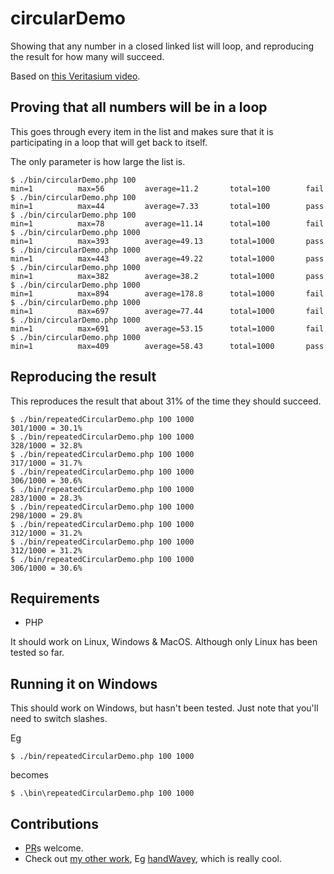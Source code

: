 # circularDemo

Showing that any number in a closed linked list will loop, and reproducing the result for how many will succeed.

Based on [this Veritasium video](https://www.youtube.com/watch?v=iSNsgj1OCLA).

## Proving that all numbers will be in a loop

This goes through every item in the list and makes sure that it is participating in a loop that will get back to itself.

The only parameter is how large the list is.

```
$ ./bin/circularDemo.php 100
min=1          max=56         average=11.2       total=100        fail      
$ ./bin/circularDemo.php 100
min=1          max=44         average=7.33       total=100        pass      
$ ./bin/circularDemo.php 100
min=1          max=78         average=11.14      total=100        fail      
$ ./bin/circularDemo.php 1000
min=1          max=393        average=49.13      total=1000       pass      
$ ./bin/circularDemo.php 1000
min=1          max=443        average=49.22      total=1000       pass      
$ ./bin/circularDemo.php 1000
min=1          max=382        average=38.2       total=1000       pass      
$ ./bin/circularDemo.php 1000
min=1          max=894        average=178.8      total=1000       fail      
$ ./bin/circularDemo.php 1000
min=1          max=697        average=77.44      total=1000       fail      
$ ./bin/circularDemo.php 1000
min=1          max=691        average=53.15      total=1000       fail      
$ ./bin/circularDemo.php 1000
min=1          max=409        average=58.43      total=1000       pass      
```

## Reproducing the result

This reproduces the result that about 31% of the time they should succeed.

```
$ ./bin/repeatedCircularDemo.php 100 1000
301/1000 = 30.1%
$ ./bin/repeatedCircularDemo.php 100 1000
328/1000 = 32.8%
$ ./bin/repeatedCircularDemo.php 100 1000
317/1000 = 31.7%
$ ./bin/repeatedCircularDemo.php 100 1000
306/1000 = 30.6%
$ ./bin/repeatedCircularDemo.php 100 1000
283/1000 = 28.3%
$ ./bin/repeatedCircularDemo.php 100 1000
298/1000 = 29.8%
$ ./bin/repeatedCircularDemo.php 100 1000
312/1000 = 31.2%
$ ./bin/repeatedCircularDemo.php 100 1000
312/1000 = 31.2%
$ ./bin/repeatedCircularDemo.php 100 1000
306/1000 = 30.6%
```

## Requirements

* PHP

It should work on Linux, Windows & MacOS. Although only Linux has been tested so far.

## Running it on Windows

This should work on Windows, but hasn't been tested. Just note that you'll need to switch slashes.

Eg

```
$ ./bin/repeatedCircularDemo.php 100 1000
```

becomes

```
$ .\bin\repeatedCircularDemo.php 100 1000
```

## Contributions

* [PR](https://github.com/ksandom/circularDemo/pulls)s welcome.
* Check out [my other work](https://www.youtube.com/channel/UClPMAYH46sh4Qagj2ufQkYA), Eg [handWavey](https://www.youtube.com/watch?v=kCbar8w3Pws), which is really cool.
